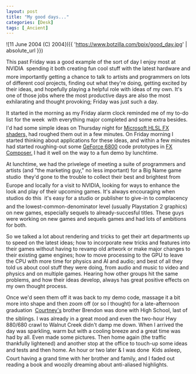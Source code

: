```yaml
---
layout: post
title: "My good days..."
categories: [Desk]
tags: [_Ancient]
---
```



![11 June 2004 (C) 2004]({{ 'https://www.botzilla.com/bpix/good_day.jpg' | absolute_url }})


This past Friday was a good example of the sort of day I enjoy most at NVIDIA &#151; spending it both creating fun cool stuff with the latest hardware and more importantly getting a chance to talk to artists and programmers on lots of different cool projects, finding out what they're doing, getting excited by their ideas, and hopefully playing a helpful role with ideas of my own. It's one of those jobs where the most productive days are also the most exhilarating and thought provoking; Friday was just such a day.

It started in the morning as my Friday alarm clock reminded me of my to-do list for the week &#151; with everything major completed and some extra besides. I'd had some simple ideas on Thursday night for <a href="http://www.fxcomposer.com/" target="_blank">Microsoft HLSL FX shaders,</a> had roughed them out in a few minutes. On Friday morning I started thinking about applications for these ideas, and within a few minutes had started roughing-out some <a href="http://www.nvidia.com/" target="_blank">GeForce 6800</a> code prototypes in <a href="http://mornysoft.com/blog/default.aspx" target="_blank">FX Composer.</a> I had it well on the way to a fun demo by lunchtime.

<!--more-->
At lunchtime, we had the privelege of meeting a suite of programmers and artists (and "the marketing guy," no less important) for a Big Name game studio &#151; they'd gone to the trouble to collect their best and brightest from Europe and locally for a visit to NVIDIA, looking for ways to enhance the look and play of their upcoming games. It's always encouraging when studios do this &#151; it's easy for a studio or publisher to give-in to complacency and the lowest-common-denominator level (usually Playstation 2 graphics) on new games, especially sequels to already-succesful titles. These guys were working on new games and sequels games and had lots of ambitions for both.

So we talked a lot about rendering and tricks to get their art departments up to speed on the latest ideas; how to incorporate new tricks and features into their games without having to revamp old artwork or make major changes to their existing game engines; how to move processing to the GPU to leave the CPU with more time for physics and AI and audio; and best of all they told us about cool stuff they were doing, from audio and music to video and physics and on multiple games. Hearing how other groups hit the same problems, and how their ideas develop, always has great positive effects on my own thought process.

Once we'd seen them off it was back to my demo code, massage it a bit more into shape and then zoom off (or so I thought) for a late-afternoon graduation &#151; <a href="http/www.geekychick.net/">Courtney's</a> brother Brendon was done with High School, last of the siblings. I was already in a great mood and even the two-hour Hwy 880/680 crawl to Walnut Creek didn't damp me down. When I arrived the day was sparkling, warm but with a cooling breeze and a great time was had by all. Even made some pictures. Then home again (the traffic thankfully lightened) and another stop at the office to touch-up some ideas and tests and then home. An hour or two later &amp; I was done &#151; Kids asleep, Court having a grand time with her brother and family, and I faded out reading a book and woozily dreaming about anti-aliased highlights.
